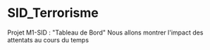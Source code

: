 # SID_Terrorisme

Projet M1-SID : "Tableau de Bord"
Nous allons montrer l'impact des attentats au cours du temps